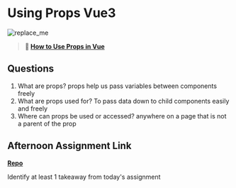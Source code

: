 # Using Props Vue3

![replace_me](https://codeworks.blob.core.windows.net/public/assets/img/illustrations/placeholder.svg)

> **📖 [How to Use Props in Vue](https://codeworksacademy.com/fs-student-guide/resources/wk6/02-Props)**

## Questions

1. What are props?
props help us pass variables between components freely
2. What are props used for?
To pass data down to child components easily and freely
3. Where can props be used or accessed?
anywhere on a page that is not a parent of the prop
## Afternoon Assignment Link

**[Repo](https://github.com/big-daddy-dom/nasa)**

Identify at least 1 takeaway from today's assignment
